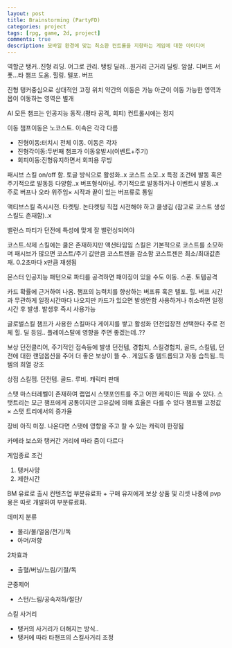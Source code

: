 ```yaml
---
layout: post
title: Brainstorming (PartyFD)
categories: project
tags: [rpg, game, 2d, project]
comments: true
description: 모바일 환경에 맞는 최소환 컨트롤을 지향하는 게임에 대한 아이디어
---
```


역할군
탱커..진형 리딩. 어그로 관리. 탱킹
딜러...원거리 근거리 딜링. 암살. 디버프
서폿...타 챔프 도움. 힐링. 텔포. 버프

진형
탱커중심으로 상대적인 고정 위치
약간의 이동은 가능
아군이 이동 가능한 영역과 몹이 이동하는 영역은 별개

AI
모든 챔프는 인공지능 동작.(평타 공격, 회피)
컨트롤시에는 정지

이동
챔프이동은 노코스트. 이속은 각각 다름
- 진형이동:터치시 전체 이동. 이동은 각자
- 진형각이동:두번째 챔프가 이동유발시(이벤트+주기)
- 회피이동:진형유지하면서 회피용 무빙

패시브 스킬
on/off 함. 토글 방식으로 활성화..x
코스트 소모..x
특정 조건에 발동 혹은 주기적으로 발동등 다양함..x
버프형식아님. 주기적으로 발동하거나 이벤트시 발동..x
주로 버프나 오라 위주임×
시작과 끝이 있는 버프류로 통일

액티브스킬
즉시시전. 타켓팅. 논타켓팅
직접 시전해야 하고 쿨생김
(참고로 코스트 생성 스킬도 존재함)..x

밸런스
파티가 던전에 특성에 맞게 잘 밸런싱되어야

코스트.삭제
스킬에는 쿨은 존재하지만 액션타임임
스킬은 기본적으로 코스트를 소모하며
패시브가 많으면 코스트/주기 값만큼 코스트젠을 감소함
코스트젠은 최소/최대값존재. 0.2초마다 x만큼 재생됨

몬스터
인공지능 패턴으로 파티를 공격하면
패이징이 있을 수도
이동. 스폰. 토템공격

카드
확률에 근거하여 나옴.
챔프의 능력치를 향상하는 버프류 혹은 텔포. 힐.
버프 시간과 무관하게 일정시간마다 나오지만 카드가 있으면 발생안함
사용하거나 취소하면 일정 시간 후 발생. 발생후 즉시 사용가능

글로벌스킬
챔프가 사용한 스킬마다 게이지를 쌓고 활성화
던전입장전 선택한다
주로 전체 힐. 딜 등임..
플레이스탈에 영향을 주면 좋겠는데..??

보상
던전클리어, 주기적인 접속등에 발생
던전템, 경험치, 스킬경험치, 골드, 스킬템,
던전에 대한 랜덤옵션을 주어 더 좋은 보상이 뜰 수..
게임도중 템드롭되고 자동 습득됨..득템의 희열 강조

상점
스킬젬. 던전템. 골드. 루비. 캐릭터 판매

스탯
마스터레벨이 존재하여 랩업시 스탯포인트를 주고 어떤 케릭이든 찍을 수 있다.
스탯트리는 모근 챔프에게 공통이지만 고유값에 의해 효율은 다를 수 있다
챔프별 고정값 × 스탯 트리에서의 증가율

장비
아직 미정.
나온다면 스탯에 영향을 주고 찰 수 있는 캐릭이 한정됨

카메라
보스와 탱커간 거리에 따라 줌이 다르다

게임종료 조건
1. 탱커사망
2. 제한시간

BM
유료로 출시
컨텐츠업
부분유료화 + 구매 유저에게 보상 상품 및 리셋
나중에 pvp용은 따로 개발하여 부분류료화.

데미지 분류
- 물리/불/얼음/전기/독
- 아머/저항

2차효과
- 출혈/버닝/느림/기절/독

군중제어
- 스턴/느림/공속저하/절단/

스킬 사거리
- 탱커의 사거리가 더해지는 방식..
- 탱커에 따라 타챈프의 스킬사거리 조정
